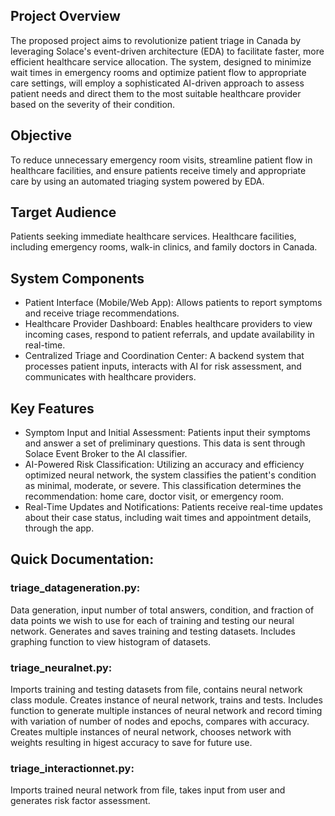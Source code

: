 ## Project Overview
The proposed project aims to revolutionize patient triage in Canada by leveraging Solace's event-driven architecture (EDA) to facilitate faster, more efficient healthcare service allocation. The system, designed to minimize wait times in emergency rooms and optimize patient flow to appropriate care settings, will employ a sophisticated AI-driven approach to assess patient needs and direct them to the most suitable healthcare provider based on the severity of their condition.

## Objective
To reduce unnecessary emergency room visits, streamline patient flow in healthcare facilities, and ensure patients receive timely and appropriate care by using an automated triaging system powered by EDA.

## Target Audience
Patients seeking immediate healthcare services.
Healthcare facilities, including emergency rooms, walk-in clinics, and family doctors in Canada.

## System Components
- Patient Interface (Mobile/Web App): Allows patients to report symptoms and receive triage recommendations.
- Healthcare Provider Dashboard: Enables healthcare providers to view incoming cases, respond to patient referrals, and update availability in real-time.
- Centralized Triage and Coordination Center: A backend system that processes patient inputs, interacts with AI for risk assessment, and communicates with healthcare providers.

## Key Features
- Symptom Input and Initial Assessment: Patients input their symptoms and answer a set of preliminary questions. This data is sent through Solace Event Broker to the AI classifier.
- AI-Powered Risk Classification: Utilizing an accuracy and efficiency optimized neural network, the system classifies the patient's condition as minimal, moderate, or severe. This classification determines the recommendation: home care, doctor visit, or emergency room.
- Real-Time Updates and Notifications: Patients receive real-time updates about their case status, including wait times and appointment details, through the app.

## Quick Documentation: 
### triage_datageneration.py:
Data generation, input number of total answers, condition, and fraction of data points we wish to use for each of training and testing our neural network.
Generates and saves training and testing datasets. Includes graphing function to view histogram of datasets.

### triage_neuralnet.py:
Imports training and testing datasets from file, contains neural network class module. Creates instance of neural network, trains and tests.
Includes function to generate multiple instances of neural network and record timing with variation of number of nodes and epochs, compares with accuracy.
Creates multiple instances of neural network, chooses network with weights resulting in higest accuracy to save for future use.

### triage_interactionnet.py:
Imports trained neural network from file, takes input from user and generates risk factor assessment.




